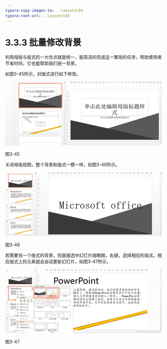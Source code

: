 ```yaml
---
typora-copy-images-to: ..\assets\03
typora-root-url: ..\assets\03
---
```


# 3.3.3  批量修改背景

利用母版与版式的一大优点就是统一，能简洁的完成这一繁琐的任务，帮助使用者节省时间，它也能帮助我们统一背景。

如图3-45所示，对版式进行如下修改。

![img](../../../.gitbook/assets/image057.png)

图3-45

关闭母版视图，整个背景和版式一模一样，如图3-46所示。

![img](../../../.gitbook/assets/image058.png)

图3-46

若需要另一个版式的背景，则直接选中幻灯片缩略图，右键，选择相应的版式，相应版式上的元素就会自动更新幻灯片，如图3-47所示。

![img](../../../.gitbook/assets/image059%20%281%29.png)

图3-47

